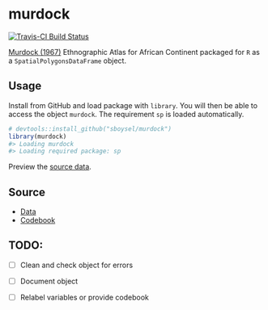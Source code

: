# murdock

[![Travis-CI Build Status](https://travis-ci.org/sboysel/murdock.svg?branch=master)](https://travis-ci.org/sboysel/murdock)

[Murdock (1967)](http://www.jstor.org/stable/3772751) Ethnographic Atlas for 
African Continent packaged for `R` as a `SpatialPolygonsDataFrame` object.

## Usage
Install from GitHub and load package with `library`.  You will then be able to 
access the object `murdock`.  The requirement `sp` is loaded automatically.
```r
# devtools::install_github("sboysel/murdock")
library(murdock)
#> Loading murdock
#> Loading required package: sp
```

Preview the [source data](https://github.com/sboysel/murdock/blob/master/data-raw/Murdock_EA_2011_vkZ.geojson).

## Source

* [Data](https://worldmap.harvard.edu/data/geonode:Murdock_EA_2011_vkZ)
* [Codebook](http://intersci.ss.uci.edu/wiki/index.php/Ethnographic_Atlas#Rdata_format_version_of_Ethnographic_Atlas)

## TODO:

- [ ] Clean and check object for errors
- [ ] Document object
- [ ] Relabel variables or provide codebook

